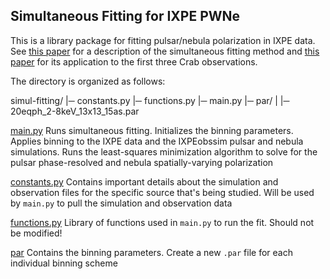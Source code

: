 ## Simultaneous Fitting for IXPE PWNe

This is a library package for fitting pulsar/nebula polarization in IXPE data. See [this paper](https://ui.adsabs.harvard.edu/abs/2023ApJ...953...28W/abstract) for a description of the simultaneous fitting method and [this paper](https://ui.adsabs.harvard.edu/abs/2024ApJ...973..172W/abstract) for its application to the first three Crab observations.

The directory is organized as follows:

simul-fitting/
|─ constants.py
|─ functions.py
|─ main.py
|─ par/
|  |─ 20eqph\_2-8keV\_13x13\_15as.par

<ins>main.py</ins>
Runs simultaneous fitting. Initializes the binning parameters. Applies binning to the IXPE data and the IXPEobssim pulsar and nebula simulations. Runs the least-squares minimization algorithm to solve for the pulsar phase-resolved and nebula spatially-varying polarization

<ins>constants.py</ins>
Contains important details about the simulation and observation files for the specific source that's being studied. Will be used by `main.py` to pull the simulation and observation data

<ins>functions.py</ins>
Library of functions used in `main.py` to run the fit. Should not be modified!

<ins>par</ins>
Contains the binning parameters. Create a new `.par` file for each individual binning scheme
